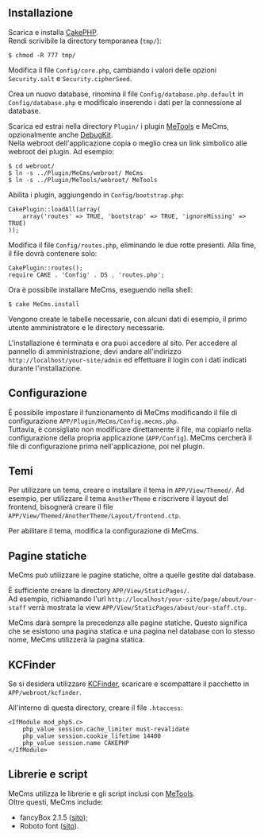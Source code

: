 ## Installazione
Scarica e installa [CakePHP](http://cakephp.org).  
Rendi scrivibile la directory temporanea (`tmp/`):

	$ chmod -R 777 tmp/
	
Modifica il file `Config/core.php`, cambiando i valori delle opzioni `Security.salt` e `Security.cipherSeed`.  

Crea un nuovo database, rinomina il file `Config/database.php.default` in `Config/database.php` e modificalo 
inserendo i dati per la connessione al database.

Scarica ed estrai nella directory `Plugin/` i plugin [MeTools](//github.com/mirko-pagliai/MeTools) e MeCms, 
opzionalmente anche [DebugKit](//github.com/cakephp/debug_kit/releases).  
Nella webroot dell'applicazione copia o meglio crea un link simbolico alle webroot dei plugin. Ad esempio:

	$ cd webroot/
	$ ln -s ../Plugin/MeCms/webroot/ MeCms
	$ ln -s ../Plugin/MeTools/webroot/ MeTools
	
Abilita i plugin, aggiungendo in `Config/bootstrap.php`:

	CakePlugin::loadAll(array(
		array('routes' => TRUE, 'bootstrap' => TRUE, 'ignoreMissing' => TRUE)
	));
	
Modifica il file `Config/routes.php`, eliminando le due rotte presenti. Alla fine, il file dovrà contenere solo:

	CakePlugin::routes();
	require CAKE . 'Config' . DS . 'routes.php';
	
Ora è possibile installare MeCms, eseguendo nella shell:

	$ cake MeCms.install

Vengono create le tabelle necessarie, con alcuni dati di esempio, il primo utente amministratore e le directory 
necessarie.

L'installazione è terminata e ora puoi accedere al sito. Per accedere al pannello di amministrazione, devi andare 
all'indirizzo `http://localhost/your-site/admin` ed effettuare il login con i dati indicati durante l'installazione.

## Configurazione
È possibile impostare il funzionamento di MeCms modificando il file di configurazione `APP/Plugin/MeCms/Config.mecms.php`.  
Tuttavia, è consigliato non modificare direttamente il file, ma copiarlo nella configurazione della propria applicazione 
(`APP/Config`). MeCms cercherà il file di configurazione prima nell'applicazione, poi nel plugin.

## Temi
Per utilizzare un tema, creare o installare il tema in `APP/View/Themed/`. Ad esempio, per utilizzare il tema 
`AnotherTheme` e riscrivere il layout del frontend, bisognerà creare il file 
`APP/View/Themed/AnotherTheme/Layout/frontend.ctp`.

Per abilitare il tema, modifica la configurazione di MeCms.

## Pagine statiche
MeCms può utilizzare le pagine statiche, oltre a quelle gestite dal database.

È sufficiente creare la directory `APP/View/StaticPages/`.  
Ad esempio, richiamando l'url `http://localhost/your-site/page/about/our-staff` verrà mostrata la view 
`APP/View/StaticPages/about/our-staff.ctp`.

MeCms darà sempre la precedenza alle pagine statiche. Questo significa che se esistono una pagina statica e una pagina nel
database con lo stesso nome, MeCms utilizzerà la pagina statica.

## KCFinder
Se si desidera utilizzare [KCFinder](http://kcfinder.sunhater.com), scaricare e scompattare il pacchetto in 
`APP/webroot/kcfinder`. 

All'interno di questa directory, creare il file `.htaccess`:

	<IfModule mod_php5.c>
		php_value session.cache_limiter must-revalidate
		php_value session.cookie_lifetime 14400
		php_value session.name CAKEPHP
	</IfModule>

## Librerie e script
MeCms utilizza le librerie e gli script inclusi con [MeTools](//github.com/mirko-pagliai/MeTools#libraries-and-script).  
Oltre questi, MeCms include:

- fancyBox 2.1.5 ([sito](http://fancyapps.com/fancybox));
- Roboto font ([sito](http://google.com/fonts#UsePlace:use/Collection:Roboto)).